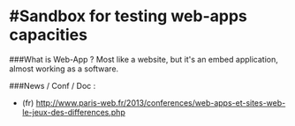 #Sandbox for testing web-apps capacities
============

###What is Web-App ?
Most like a website, but it's an embed application, almost working as a software.

###News / Conf / Doc :
- (fr) http://www.paris-web.fr/2013/conferences/web-apps-et-sites-web-le-jeux-des-differences.php
